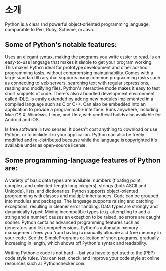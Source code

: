 # 소개

Python is a clear and powerful object-oriented programming language, comparable to Perl, Ruby, Scheme, or Java.

## Some of Python's notable features:

Uses an elegant syntax, making the programs you write easier to read.
Is an easy-to-use language that makes it simple to get your program working. This makes Python ideal for prototype development and other ad-hoc programming tasks, without compromising maintainability.
Comes with a large standard library that supports many common programming tasks such as connecting to web servers, searching text with regular expressions, reading and modifying files.
Python's interactive mode makes it easy to test short snippets of code. There's also a bundled development environment called IDLE.
Is easily extended by adding new modules implemented in a compiled language such as C or C++.
Can also be embedded into an application to provide a programmable interface.
Runs anywhere, including Mac OS X, Windows, Linux, and Unix, with unofficial builds also available for Android and iOS.

Is free software in two senses. It doesn't cost anything to download or use Python, or to include it in your application. Python can also be freely modified and re-distributed because while the language is copyrighted it's available under an open-source license.

## Some programming-language features of Python are:

A variety of basic data types are available: numbers (floating point, complex, and unlimited-length long integers), strings (both ASCII and Unicode), lists, and dictionaries.
Python supports object-oriented programming with classes and multiple inheritances.
Code can be grouped into modules and packages.
The language supports raising and catching exceptions, resulting in cleaner error handling.
Data types are strongly and dynamically typed. Mixing incompatible types (e.g. attempting to add a string and a number) causes an exception to be raised, so errors are caught sooner.
Python contains advanced programming features such as generators and list comprehensions.
Python's automatic memory management frees you from having to manually allocate and free memory in your code.
See the SimplePrograms collection of short programs, gradually increasing in length, which shows off Python's syntax and readability.

Writing Pythonic code is not hard---but you have to get used to the (PEP) code style rules. You can test, check, and improve your code style at online resources such as Pythonchecker.com.